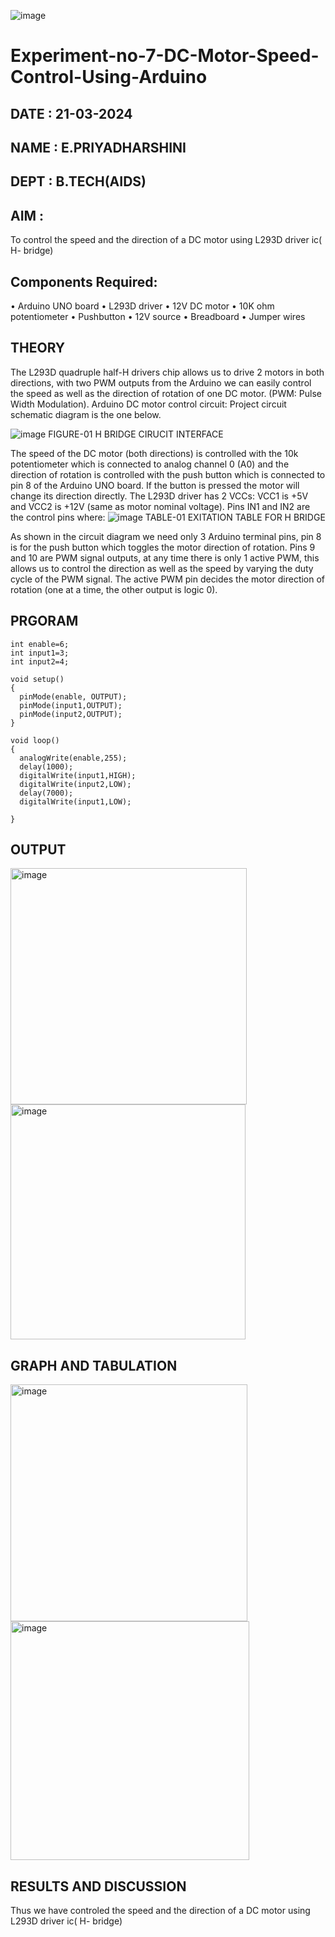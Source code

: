 ![image](https://github.com/vasanthkumarch/Experiment-no-7-DC-Motor-Speed-Control-Using-Arduino/assets/36288975/739cc470-48c8-4873-a730-6319b4afc602)
# Experiment-no-7-DC-Motor-Speed-Control-Using-Arduino
## DATE : 21-03-2024
## NAME : E.PRIYADHARSHINI
## DEPT : B.TECH(AIDS)

## AIM :
To control the speed and the direction of a DC motor using L293D driver ic( H- bridge)

## Components Required:
•	Arduino UNO board
•	L293D driver
•	12V DC motor
•	10K ohm potentiometer
•	Pushbutton
•	12V source
•	Breadboard
•	Jumper wires
## THEORY 
The L293D quadruple half-H drivers chip allows us to drive 2 motors in both directions, with two PWM outputs from the Arduino we can easily control the speed as well as the direction of rotation of one DC motor. (PWM: Pulse Width Modulation).
Arduino DC motor control circuit:
Project circuit schematic diagram is the one below.

![image](https://user-images.githubusercontent.com/36288975/167763051-b230c183-afc5-46f2-ba95-0f95e10dd6c9.png)
FIGURE-01 H BRIDGE CIRUCIT INTERFACE 
 
The speed of the DC motor (both directions) is controlled with the 10k potentiometer which is connected to analog channel 0 (A0) and the direction of rotation is controlled with the push button which is connected to pin 8 of the Arduino UNO board. If the button is pressed the motor will change its direction directly.
The L293D driver has 2 VCCs: VCC1 is +5V and VCC2 is +12V (same as motor nominal voltage). Pins IN1 and IN2 are the control pins where:
![image](https://user-images.githubusercontent.com/36288975/167763120-1421c2c5-8381-49eb-b376-03f6e1113b7a.png)
TABLE-01 EXITATION TABLE FOR H BRIDGE 

As shown in the circuit diagram we need only 3 Arduino terminal pins, pin 8 is for the push button which toggles the motor direction of rotation. Pins 9 and 10 are PWM signal outputs, at any time there is only 1 active PWM, this allows us to control the direction as well as the speed by varying the duty cycle of the PWM signal. The active PWM pin decides the motor direction of rotation (one at a time, the other output is logic 0).

## PRGORAM 
```
int enable=6;
int input1=3;
int input2=4;

void setup()
{
  pinMode(enable, OUTPUT);
  pinMode(input1,OUTPUT);
  pinMode(input2,OUTPUT);
}

void loop()
{
  analogWrite(enable,255);
  delay(1000);
  digitalWrite(input1,HIGH);
  digitalWrite(input2,LOW);
  delay(7000);
  digitalWrite(input1,LOW);
  
}
```
## OUTPUT
<img width="378" alt="image" src="https://github.com/EPriyadharshini/Experiment-no-7-DC-Motor-Speed-Control-Using-Arduino/assets/144870831/ebaa959c-4312-4bce-8e79-316b6cdea275">



<img width="376" alt="image" src="https://github.com/EPriyadharshini/Experiment-no-7-DC-Motor-Speed-Control-Using-Arduino/assets/144870831/9bf3c561-dd76-4a76-ad01-ee0f17654741">



## GRAPH AND TABULATION 

<img width="379" alt="image" src="https://github.com/EPriyadharshini/Experiment-no-7-DC-Motor-Speed-Control-Using-Arduino/assets/144870831/b1b9c879-75b6-40cc-841d-7d532266c6ae">



<img width="382" alt="image" src="https://github.com/EPriyadharshini/Experiment-no-7-DC-Motor-Speed-Control-Using-Arduino/assets/144870831/3f50d899-25d8-4a16-8a72-92f4c346413f">


## RESULTS AND DISCUSSION 
Thus we have controled the speed and the direction of a DC motor using L293D driver ic( H- bridge)
